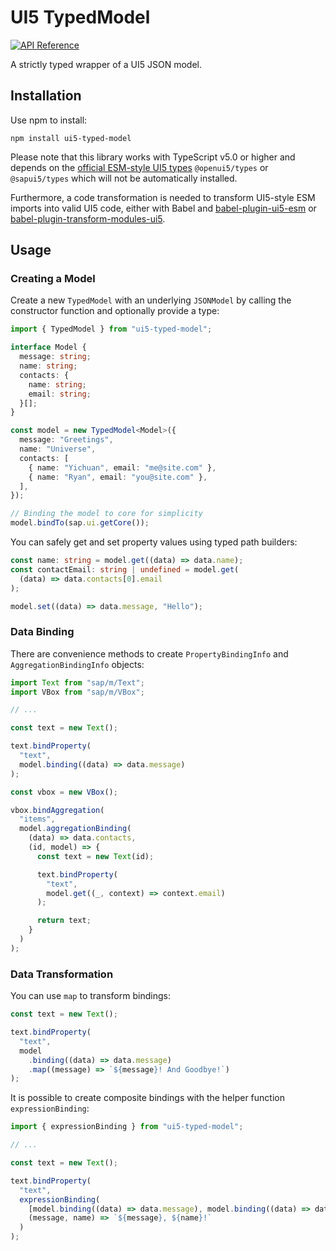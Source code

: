 # UI5 TypedModel

[![API Reference](https://img.shields.io/badge/api-reference-blue?logo=typescript&logoColor=white)](https://modern-ui5.github.io/ui5-typed-model/modules.html)

A strictly typed wrapper of a UI5 JSON model.

## Installation

Use npm to install:

```
npm install ui5-typed-model
```

Please note that this library works with TypeScript v5.0 or higher and depends
on the [official ESM-style UI5 types](https://sap.github.io/ui5-typescript/)
`@openui5/types` or `@sapui5/types` which will not be automatically installed.

Furthermore, a code transformation is needed to transform UI5-style ESM imports
into valid UI5 code, either with Babel and
[babel-plugin-ui5-esm](https://github.com/modern-ui5/babel-plugin-ui5-esm) or
[babel-plugin-transform-modules-ui5](https://github.com/ui5-community/babel-plugin-transform-modules-ui5/tree/main).

## Usage

### Creating a Model

Create a new `TypedModel` with an underlying `JSONModel` by calling the
constructor function and optionally provide a type:

```ts
import { TypedModel } from "ui5-typed-model";

interface Model {
  message: string;
  name: string;
  contacts: {
    name: string;
    email: string;
  }[];
}

const model = new TypedModel<Model>({
  message: "Greetings",
  name: "Universe",
  contacts: [
    { name: "Yichuan", email: "me@site.com" },
    { name: "Ryan", email: "you@site.com" },
  ],
});

// Binding the model to core for simplicity
model.bindTo(sap.ui.getCore());
```

You can safely get and set property values using typed path builders:

```ts
const name: string = model.get((data) => data.name);
const contactEmail: string | undefined = model.get(
  (data) => data.contacts[0].email
);

model.set((data) => data.message, "Hello");
```

### Data Binding

There are convenience methods to create `PropertyBindingInfo` and
`AggregationBindingInfo` objects:

```ts
import Text from "sap/m/Text";
import VBox from "sap/m/VBox";

// ...

const text = new Text();

text.bindProperty(
  "text",
  model.binding((data) => data.message)
);

const vbox = new VBox();

vbox.bindAggregation(
  "items",
  model.aggregationBinding(
    (data) => data.contacts,
    (id, model) => {
      const text = new Text(id);

      text.bindProperty(
        "text",
        model.get((_, context) => context.email)
      );

      return text;
    }
  )
);
```

### Data Transformation

You can use `map` to transform bindings:

```ts
const text = new Text();

text.bindProperty(
  "text",
  model
    .binding((data) => data.message)
    .map((message) => `${message}! And Goodbye!`)
);
```

It is possible to create composite bindings with the helper function
`expressionBinding`:

```ts
import { expressionBinding } from "ui5-typed-model";

// ...

const text = new Text();

text.bindProperty(
  "text",
  expressionBinding(
    [model.binding((data) => data.message), model.binding((data) => data.name)],
    (message, name) => `${message}, ${name}!`
  )
);
```
